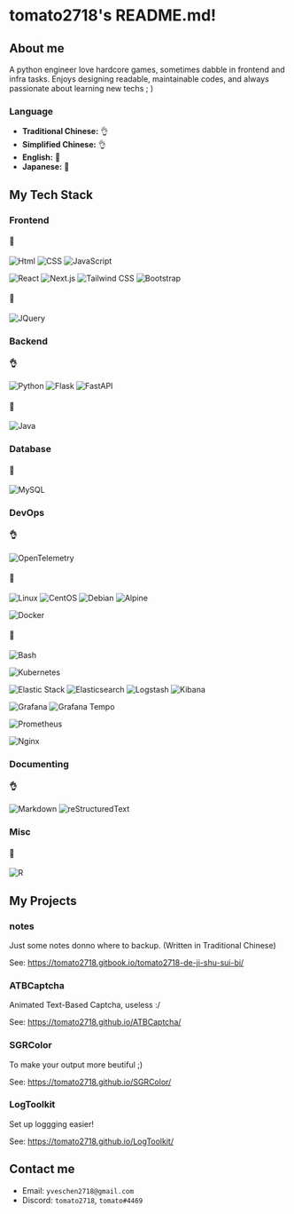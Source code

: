 # tomato2718's README.md!

## About me

A python engineer love hardcore games, sometimes dabble in frontend and infra tasks.
Enjoys designing readable, maintainable codes, and always passionate about learning new techs ; )

### Language

- **Traditional Chinese:** 👌
- **Simplified Chinese:** 👌
- **English:** 🤔
- **Japanese:** 🤏

## My Tech Stack
### Frontend
#### 🤔
![Html]
![CSS]
![JavaScript]

![React]
![Next.js]
![Tailwind CSS]
![Bootstrap]

#### 🤏
![JQuery]

### Backend
#### 👌
![Python]
![Flask]
![FastAPI]

#### 🤔
![Java]

### Database
#### 🤏
![MySQL]

### DevOps
#### 👌
![OpenTelemetry]

#### 🤏
![Linux]
![CentOS]
![Debian]
![Alpine]

![Docker]

#### 🤔

![Bash]

![Kubernetes]

![Elastic Stack]
![Elasticsearch]
![Logstash]
![Kibana]

![Grafana]
![Grafana Tempo]

![Prometheus]

![Nginx]


### Documenting
#### 👌
![Markdown]
![reStructuredText]

### Misc
#### 🤏
![R]

## My Projects
### notes
Just some notes donno where to backup. (Written in Traditional Chinese)

See: https://tomato2718.gitbook.io/tomato2718-de-ji-shu-sui-bi/

### ATBCaptcha
Animated Text-Based Captcha, useless :/

See: https://tomato2718.github.io/ATBCaptcha/

### SGRColor
To make your output more beutiful ;)

See: https://tomato2718.github.io/SGRColor/

### LogToolkit
Set up loggging easier!

See: https://tomato2718.github.io/LogToolkit/

## Contact me
- Email: `yveschen2718@gmail.com`
- Discord: `tomato2718`, `tomato#4469`

<!-- Links -->
<!-- Frontend -->
[Html]: https://img.shields.io/badge/HTML-%23E34F26?style=for-the-badge&logo=html5&logoColor=white
[CSS]: https://img.shields.io/badge/CSS-%231572B6?style=for-the-badge&logo=css3&logoColor=white
[JavaScript]: https://img.shields.io/badge/JavaScript-%23F7DF1E?style=for-the-badge&logo=javascript&logoColor=white
[JQuery]: https://img.shields.io/badge/JQuery-%230769AD?style=for-the-badge&logo=jquery&logoColor=white
[Bootstrap]: https://img.shields.io/badge/Bootstrap-%237952B3?style=for-the-badge&logo=bootstrap&logoColor=white
[React]: https://img.shields.io/badge/React-%2361DAFB?style=for-the-badge&logo=react&logoColor=white
[Next.js]: https://img.shields.io/badge/Next.js-%23000000?style=for-the-badge&logo=next.js&logoColor=white
[Tailwind CSS]: https://img.shields.io/badge/Tailwind%20CSS-%2306B6D4?style=for-the-badge&logo=tailwind-css&logoColor=white

<!-- Backend -->
[Python]: https://img.shields.io/badge/Python-%233776AB?style=for-the-badge&logo=python&logoColor=white
[Flask]: https://img.shields.io/badge/Flask-%23231F20?style=for-the-badge&logo=flask&logoColor=white
[FastAPI]: https://img.shields.io/badge/FastAPI-%23009688?style=for-the-badge&logo=fastapi&logoColor=white
[Java]: https://img.shields.io/badge/Java-%23F89820?style=for-the-badge&logo=java&logoColor=white
[Swagger]: https://img.shields.io/badge/Swagger-%2385EA2D?style=for-the-badge&logo=swagger&logoColor=white

<!-- Database -->
[MySQL]: https://img.shields.io/badge/MySQL-%234479A1?style=for-the-badge&logo=mysql&logoColor=white

<!-- DevOps -->
[Linux]: https://img.shields.io/badge/Linux-%23FCC624?style=for-the-badge&logo=linux&logoColor=white
[CentOS]: https://img.shields.io/badge/CentOS-%23262577?style=for-the-badge&logo=centos&logoColor=white
[Debian]: https://img.shields.io/badge/Debian-%23A81D33?style=for-the-badge&logo=debian&logoColor=white
[Alpine]: https://img.shields.io/badge/Alpine-%230D597F?style=for-the-badge&logo=alpinelinux&logoColor=white
[Bash]: https://img.shields.io/badge/Bash-%234EAA25?style=for-the-badge&logo=gnu%20bash&logoColor=white
[Docker]: https://img.shields.io/badge/Docker-%232496ED?style=for-the-badge&logo=docker&logoColor=white
[Kubernetes]: https://img.shields.io/badge/Kubernetes-%23326CE5?style=for-the-badge&logo=kubernetes&logoColor=white
[Kafka]: https://img.shields.io/badge/Kafka-%23231F20?style=for-the-badge&logo=apachekafka&logoColor=white
[Elastic Stack]: https://img.shields.io/badge/Elastic%20Stack-%23005571?style=for-the-badge&logo=elastic&logoColor=white
[Elasticsearch]: https://img.shields.io/badge/Elasticsearch-%23005571?style=for-the-badge&logo=elasticsearch&logoColor=white
[Logstash]: https://img.shields.io/badge/Logstash-%23005571?style=for-the-badge&logo=logstash&logoColor=white
[Kibana]: https://img.shields.io/badge/Kibana-%23005571?style=for-the-badge&logo=kibana&logoColor=white
[Grafana]: https://img.shields.io/badge/Grafana-%23F46800?style=for-the-badge&logo=grafana&logoColor=white
[Grafana Tempo]: https://img.shields.io/badge/Grafana%20Tempo-%23F46800?style=for-the-badge&logo=grafana&logoColor=white
[Prometheus]: https://img.shields.io/badge/Prometheus-%23E6522C?style=for-the-badge&logo=prometheus&logoColor=white
[OpenTelemetry]: https://img.shields.io/badge/OpenTelemetry-%23231F20?style=for-the-badge&logo=opentelemetry&logoColor=white
[Nginx]: https://img.shields.io/badge/Nginx-%23009639?style=for-the-badge&logo=nginx&logoColor=white

<!-- Documenting -->
[Markdown]: https://img.shields.io/badge/Markdown-%23231F20?style=for-the-badge&logo=markdown&logoColor=white
[reStructuredText]: https://img.shields.io/badge/reStructuredText-%23231F20?style=for-the-badge&logo=restructuredtext&logoColor=white

<!-- Misc -->
[R]: https://img.shields.io/badge/R-%23276DC3?style=for-the-badge&logo=r&logoColor=white

